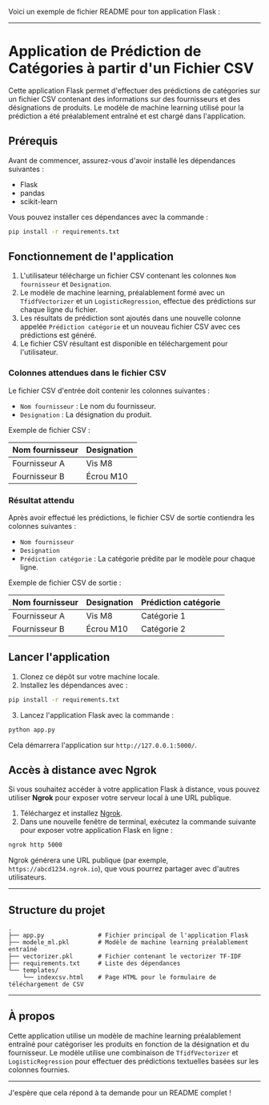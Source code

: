 Voici un exemple de fichier README pour ton application Flask :

---

# Application de Prédiction de Catégories à partir d'un Fichier CSV

Cette application Flask permet d'effectuer des prédictions de catégories sur un fichier CSV contenant des informations sur des fournisseurs et des désignations de produits. Le modèle de machine learning utilisé pour la prédiction a été préalablement entraîné et est chargé dans l'application.

## Prérequis

Avant de commencer, assurez-vous d'avoir installé les dépendances suivantes :

- Flask
- pandas
- scikit-learn

Vous pouvez installer ces dépendances avec la commande :

```bash
pip install -r requirements.txt
```

## Fonctionnement de l'application

1. L'utilisateur télécharge un fichier CSV contenant les colonnes `Nom fournisseur` et `Designation`.
2. Le modèle de machine learning, préalablement formé avec un `TfidfVectorizer` et un `LogisticRegression`, effectue des prédictions sur chaque ligne du fichier.
3. Les résultats de prédiction sont ajoutés dans une nouvelle colonne appelée `Prédiction catégorie` et un nouveau fichier CSV avec ces prédictions est généré.
4. Le fichier CSV résultant est disponible en téléchargement pour l'utilisateur.

### Colonnes attendues dans le fichier CSV
Le fichier CSV d'entrée doit contenir les colonnes suivantes :

- `Nom fournisseur` : Le nom du fournisseur.
- `Designation` : La désignation du produit.

Exemple de fichier CSV :

| Nom fournisseur | Designation      |
|-----------------|------------------|
| Fournisseur A   | Vis M8           |
| Fournisseur B   | Écrou M10        |

### Résultat attendu
Après avoir effectué les prédictions, le fichier CSV de sortie contiendra les colonnes suivantes :

- `Nom fournisseur`
- `Designation`
- `Prédiction catégorie` : La catégorie prédite par le modèle pour chaque ligne.

Exemple de fichier CSV de sortie :

| Nom fournisseur | Designation      | Prédiction catégorie |
|-----------------|------------------|----------------------|
| Fournisseur A   | Vis M8           | Catégorie 1          |
| Fournisseur B   | Écrou M10        | Catégorie 2          |

## Lancer l'application

1. Clonez ce dépôt sur votre machine locale.
2. Installez les dépendances avec :

```bash
pip install -r requirements.txt
```

3. Lancez l'application Flask avec la commande :

```bash
python app.py
```

Cela démarrera l'application sur `http://127.0.0.1:5000/`.

## Accès à distance avec Ngrok

Si vous souhaitez accéder à votre application Flask à distance, vous pouvez utiliser **Ngrok** pour exposer votre serveur local à une URL publique.

1. Téléchargez et installez [Ngrok](https://ngrok.com/).
2. Dans une nouvelle fenêtre de terminal, exécutez la commande suivante pour exposer votre application Flask en ligne :

```bash
ngrok http 5000
```

Ngrok générera une URL publique (par exemple, `https://abcd1234.ngrok.io`), que vous pourrez partager avec d'autres utilisateurs.

---

## Structure du projet

```
.
├── app.py               # Fichier principal de l'application Flask
├── modele_ml.pkl        # Modèle de machine learning préalablement entraîné
├── vectorizer.pkl       # Fichier contenant le vectorizer TF-IDF
├── requirements.txt     # Liste des dépendances
└── templates/
    └── indexcsv.html    # Page HTML pour le formulaire de téléchargement de CSV
```

---

## À propos

Cette application utilise un modèle de machine learning préalablement entraîné pour catégoriser les produits en fonction de la désignation et du fournisseur. Le modèle utilise une combinaison de `TfidfVectorizer` et `LogisticRegression` pour effectuer des prédictions textuelles basées sur les colonnes fournies.

---

J'espère que cela répond à ta demande pour un README complet !
